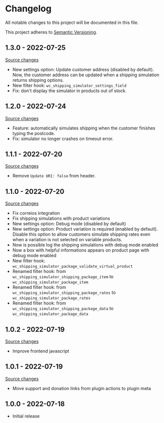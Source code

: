 # Changelog

All notable changes to this project will be documented in this file.

This project adheres to [Semantic Versioning](https://semver.org/spec/v2.0.0.html).

## 1.3.0 - 2022-07-25

[Source changes](https://github.com/luizbills/shipping-simulator-for-woocommerce/compare/1.2.0...1.3.0)

-   New settings option: Update customer address (disabled by default). Now, the customer address can be updated when a shipping simulation returns shipping options.
-   New filter hook: `wc_shipping_simulator_settings_field`
-   Fix: don't display the simulator in products out of stock.

## 1.2.0 - 2022-07-24

[Source changes](https://github.com/luizbills/shipping-simulator-for-woocommerce/compare/1.1.1...1.2.0)

-   Feature: automatically simulates shipping when the customer finishes typing the postcode.
-   Fix: simulator no longer crashes on timeout error.

## 1.1.1 - 2022-07-20

[Source changes](https://github.com/luizbills/shipping-simulator-for-woocommerce/compare/1.1.0...1.1.1)

-   Remove `Update URI: false` from header.

## 1.1.0 - 2022-07-20

[Source changes](https://github.com/luizbills/shipping-simulator-for-woocommerce/compare/1.0.2...1.1.0)

-   Fix correios integration
-   Fix shipping simulations with product variations
-   New settings option: Debug mode (disabled by default)
-   New settings option: Product variation is required (enabled by default). Disable this option to allow customers simulate shipping rates even when a variation is not selected on variable products.
-   Now is possible log the shipping simulations with debug mode enabled
-   Now a box with helpful informations appears on product page with debug mode enabled
-   New filter hook: `wc_shipping_simulator_package_validate_virtual_product`
-   Renamed filter hook: from `wc_shipping_simulator_shipping_package_item` to `wc_shipping_simulator_package_item`
-   Renamed filter hook: from `wc_shipping_simulator_shipping_package_rates` to `wc_shipping_simulator_package_rates`
-   Renamed filter hook: from `wc_shipping_simulator_shipping_package_data` to `wc_shipping_simulator_package_data`

## 1.0.2 - 2022-07-19

[Source changes](https://github.com/luizbills/shipping-simulator-for-woocommerce/compare/1.0.1...1.0.2)

-   Improve frontend javascript

## 1.0.1 - 2022-07-19

[Source changes](https://github.com/luizbills/shipping-simulator-for-woocommerce/compare/1.0.0...1.0.1)

-   Move support and donation links from plugin actions to plugin meta

## 1.0.0 - 2022-07-18

-   Initial release
